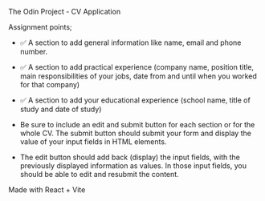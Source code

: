 The Odin Project - CV Application 

Assignment points;

- ✅ A section to add general information like name, email and phone number. 

- ✅ A section to add practical experience (company name, position title, main responsibilities of your jobs, date from and until when you worked for that company)

- ✅ A section to add your educational experience (school name, title of study and date of study)


- Be sure to include an edit and submit button for each section or for the whole CV. The submit button should submit your form and display the value of your input fields in HTML elements. 

- The edit button should add back (display) the input fields, with the previously displayed information as values. In those input fields, you should be able to edit and resubmit the content.

Made with React + Vite